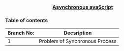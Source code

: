 
<!-- PROJECT LOGO -->
<br />
<p align="center">
    <h3 align="center"><a href="#">Asynchronous avaScript</a></h3>
</p>

<!-- TABLE OF CONTENTS -->
### Table of contents
|Branch No:| Decsription         |
|----------|---------------------|
|1 | Problem of Synchronous Process |
<br>

